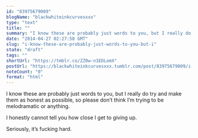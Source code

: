 ```yaml
---
id: "83975679009"
blogName: "blackwhiteinkcurvesxxx"
type: "text"
title: ""
summary: "I know these are probably just words to you, but I really do try and make them as honest as possible, so please don't think I'm..."
date: "2014-04-27 02:27:58 GMT"
slug: "i-know-these-are-probably-just-words-to-you-but-i"
state: "draft"
tags: ""
shortUrl: "https://tmblr.co/ZZ0w-n1EDLomX"
postUrl: "https://blackwhiteinkcurvesxxx.tumblr.com/post/83975679009/i-know-these-are-probably-just-words-to-you-but-i"
noteCount: "0"
format: "html"
---
```


I know these are probably just words to you, but I really do try and make them as honest as possible, so please don’t think I’m trying to be melodramatic or anything.

I honestly cannot tell you how close I get to giving up.

Seriously, it’s fucking hard.